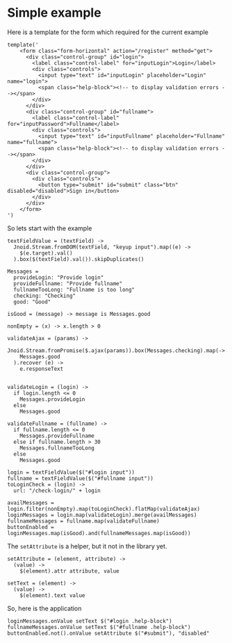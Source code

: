 Simple example
======

Here is a template for the form which required for the current example

    template('
        <form class="form-horizontal" action="/register" method="get">
          <div class="control-group" id="login">
            <label class="control-label" for="inputLogin">Login</label>
            <div class="controls">
              <input type="text" id="inputLogin" placeholder="Login" name="login">
              <span class="help-block"><!-- to display validation errors --></span>
            </div>
          </div>
          <div class="control-group" id="fullname">
            <label class="control-label" for="inputPassword">Fullname</label>
            <div class="controls">
              <input type="text" id="inputFullname" placeholder="Fullname" name="fullname">
              <span class="help-block"><!-- to display validation errors --></span>
            </div>
          </div>
          <div class="control-group">
            <div class="controls">
              <button type="submit" id="submit" class="btn" disabled="disabled">Sign in</button>
            </div>
          </div>
        </form>
    ')

So lets start with the example

    textFieldValue = (textField) ->
      Jnoid.Stream.fromDOM(textField, "keyup input").map((e) ->
        $(e.target).val()
      ).box($(textField).val()).skipDuplicates()

    Messages =
      provideLogin: "Provide login"
      provideFullname: "Provide fullname"
      fullnameTooLong: "Fullname is too long"
      checking: "Checking"
      good: "Good"

    isGood = (message) -> message is Messages.good

    nonEmpty = (x) -> x.length > 0

    validateAjax = (params) ->
      Jnoid.Stream.fromPromise($.ajax(params)).box(Messages.checking).map(->
        Messages.good
      ).recover (e) ->
        e.responseText


    validateLogin = (login) ->
      if login.length <= 0
        Messages.provideLogin
      else
        Messages.good

    validateFullname = (fullname) ->
      if fullname.length <= 0
        Messages.provideFullname
      else if fullname.length > 30
        Messages.fullnameTooLong
      else
        Messages.good

    login = textFieldValue($("#login input"))
    fullname = textFieldValue($("#fullname input"))
    toLoginCheck = (login) ->
      url: "/check-login/" + login

    availMessages = login.filter(nonEmpty).map(toLoginCheck).flatMap(validateAjax)
    loginMessages = login.map(validateLogin).merge(availMessages)
    fullnameMessages = fullname.map(validateFullname)
    buttonEnabled = loginMessages.map(isGood).and(fullnameMessages.map(isGood))

The `setAttribute` is a helper, but it not in the library yet.

    setAttribute = (element, attribute) ->
      (value) ->
        $(element).attr attribute, value

    setText = (element) ->
      (value) ->
        $(element).text value


So, here is the application

    loginMessages.onValue setText $("#login .help-block")
    fullnameMessages.onValue setText $("#fullname .help-block")
    buttonEnabled.not().onValue setAttribute $("#submit"), "disabled"
